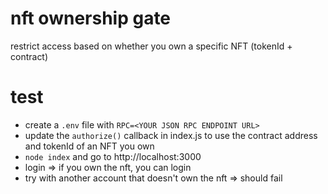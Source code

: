 # nft ownership gate

restrict access based on whether you own a specific NFT (tokenId + contract)

# test

- create a `.env` file with `RPC=<YOUR JSON RPC ENDPOINT URL>`
- update the `authorize()` callback in index.js to use the contract address and tokenId of an NFT you own
- `node index` and go to http://localhost:3000
- login => if you own the nft, you can login
- try with another account that doesn't own the nft => should fail
